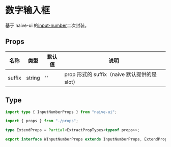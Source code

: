 # 数字输入框

基于 naive-ui 的[input-number](https://www.naiveui.com/zh-CN/os-theme/components/input-number)二次封装。

## Props

| 名称   | 类型   | 默认值 | 说明                                          |
| ------ | ------ | ------ | --------------------------------------------- |
| suffix | string | ''     | prop 形式的 suffix（naive 默认提供的是 slot） |

## Type

```ts
import type { InputNumberProps } from "naive-ui";

import { props } from "./props";

type ExtendProps = Partial<ExtractPropTypes<typeof props>>;

export interface WInputNumberProps extends InputNumberProps, ExtendProps {}
```
